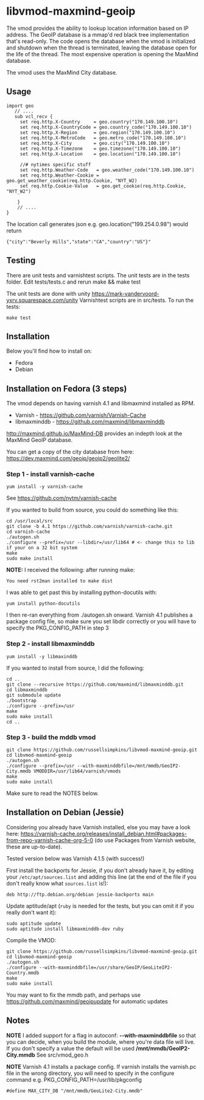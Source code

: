 libvmod-maxmind-geoip
=====================

The vmod provides the ability to lookup location information based on IP address. The GeoIP database is a mmap'd red black tree implementation that's read-only. The code opens the database when the vmod is initialized and shutdown when the thread is terminated, leaving the database open for the life of the thread. The most expensive operation is opening the MaxMind database.

The vmod uses the MaxMind City database.

## Usage

```
import geo
   // ....
   sub vcl_recv {
     set req.http.X-Country     = geo.country("170.149.100.10")
     set req.http.X-CountryCode = geo.country_code("170.149.100.10")
     set req.http.X-Region      = geo.region("170.149.100.10")
     set req.http.X-MetroCode   = geo.metro_code("170.149.100.10")
     set req.http.X-City        = geo.city("170.149.100.10")
     set req.http.X-Timezone    = geo.timezone("170.149.100.10")
     set req.http.X-Location    = geo.location("170.149.100.10")

     //# nytimes specific stuff
     set req.http.Weather-Code   = geo.weather_code("170.149.100.10")
     set req.http.Weather-Cookie = geo.get_weather_cookie(req.http.Cookie, "NYT_W2)
     set req.http.Cookie-Value   = geo.get_cookie(req.http.Cookie, "NYT_W2")

    }
    // ....
}
```
The location call generates json e.g. geo.location("199.254.0.98") would return

``{"city":"Beverly Hills","state":"CA","country":"US"}"``

## Testing
There are unit tests and varnishtest scripts. The unit tests are in the tests folder. Edit tests/tests.c and rerun make && make test

The unit tests are done with unity https://mark-vandervoord-yxrv.squarespace.com/unity
Varnishtest scripts are in src/tests. To run the tests:

```
make test
```

## Installation

Below you'll find how to install on:
- Fedora
- Debian

## Installation on Fedora (3 steps)

The vmod depends on having varnish 4.1 and libmaxmind installed as RPM.

* Varnish - https://github.com/varnish/Varnish-Cache
* libmaxminddb - https://github.com/maxmind/libmaxminddb

http://maxmind.github.io/MaxMind-DB provides an indepth look at the MaxMind GeoIP database.

You can get a copy of the city database from here: https://dev.maxmind.com/geoip/geoip2/geolite2/

### Step 1 - install varnish-cache

```
yum install -y varnish-cache
```

See https://github.com/nytm/varnish-cache


If you wanted to build from source, you could do something like this:
```
cd /usr/local/src
git clone -b 4.1 https://github.com/varnish/varnish-cache.git
cd varnish-cache
./autogen.sh
./configure --prefix=/usr --libdir=/usr/lib64 # <- change this to lib if your on a 32 bit system
make
sudo make install
```

**NOTE:** I received the following:
 after running make:

`You need rst2man installed to make dist`

I was able to get past this by installing python-docutils with:
```
yum install python-docutils
```

I then re-ran everything from ./autogen.sh onward.
Varnish 4.1 publishes a package config file, so make sure you set libdir correctly or you will have to specify the PKG_CONFIG_PATH in step 3

### Step 2 - install libmaxminddb

```
yum install -y libmaxinddb
```

If you wanted to install from source, I did the following:

```
cd ..
git clone --recursive https://github.com/maxmind/libmaxminddb.git
cd libmaxminddb
git submodule update
./bootstrap
./configure --prefix=/usr
make
sudo make install
cd ..
```

### Step 3 - build the mddb vmod
```
git clone https://github.com/russellsimpkins/libvmod-maxmind-geoip.git
cd libvmod-maxmind-geoip
./autogen.sh
./configure --prefix=/usr --with-maxminddbfile=/mnt/mmdb/GeoIP2-City.mmdb VMODDIR=/usr/lib64/varnish/vmods
make
sudo make install
```
Make sure to read the NOTES below.

## Installation on Debian (Jessie)
Considering you already have Varnish installed, else you may have a look here: https://varnish-cache.org/releases/install_debian.html#packages-from-repo-varnish-cache-org-5-0 (do use Packages from Varnish website, these are up-to-date).

Tested version below was Varnish 4.1.5 (with success!)

First install the backports for Jessie, if you don't already have it, by editing your `/etc/apt/sources.list` and adding this line (at the end of the file if you don't really know what `sources.list` is!):
```
deb http://ftp.debian.org/debian jessie-backports main
```
Update aptitude/apt (`ruby` is needed for the tests, but you can omit it if you really don't want it):
```
sudo aptitude update
sudo aptitude install libmaxminddb-dev ruby
```
Compile the VMOD:
```
git clone https://github.com/russellsimpkins/libvmod-maxmind-geoip.git
cd libvmod-maxmind-geoip
./autogen.sh
./configure --with-maxminddbfile=/usr/share/GeoIP/GeoLiteIP2-Country.mmdb
make
sudo make install
```
You may want to fix the mmdb path, and perhaps use https://github.com/maxmind/geoipupdate for automatic updates


## Notes

**NOTE** I added support for a flag in autoconf:  **--with-maxminddbfile** so that you can decide, when you build the module, where you're data file will live. If you don't specify a value the default will be used **/mnt/mmdb/GeoIP2-City.mmdb** See src/vmod_geo.h

**NOTE** Varnish 4.1 installs a package config. If varnish installs the varnish.pc file in the wrong directory, you will need to specify in the configure command e.g. PKG_CONFIG_PATH=/usr/lib/pkgconfig


```
#define MAX_CITY_DB "/mnt/mmdb/GeoLite2-City.mmdb"
```
